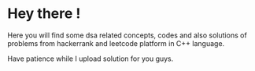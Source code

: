 # Hey there !

Here you will find some dsa related concepts, codes and also solutions of problems from hackerrank and leetcode platform in C++ language.

Have patience while I upload solution for you guys.
